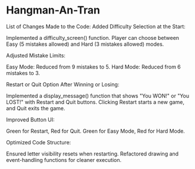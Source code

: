 # Hangman-An-Tran

List of Changes Made to the Code:
Added Difficulty Selection at the Start:

Implemented a difficulty_screen() function.
Player can choose between Easy (5 mistakes allowed) and Hard (3 mistakes allowed) modes.

Adjusted Mistake Limits:

Easy Mode: Reduced from 9 mistakes to 5.
Hard Mode: Reduced from 6 mistakes to 3.

Restart or Quit Option After Winning or Losing:

Implemented a display_message() function that shows "You WON!" or "You LOST!" with Restart and Quit buttons.
Clicking Restart starts a new game, and Quit exits the game.

Improved Button UI:

Green for Restart, Red for Quit.
Green for Easy Mode, Red for Hard Mode.

Optimized Code Structure:

Ensured letter visibility resets when restarting.
Refactored drawing and event-handling functions for cleaner execution.
